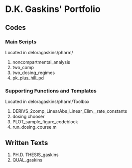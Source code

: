 # D.K. Gaskins' Portfolio

## Codes

### Main Scripts
Located in deloragaskins/pharm/
1. noncompartmental_analysis
2. two_comp
3. two_dosing_regimes
4. pk_plus_hill_pd

### Supporting Functions and Templates
Located in deloragaskins/pharm/Toolbox
1. DERIVS_2comp_LinearAbs_Linear_Elim__rate_constants
2. dosing chooser
3. PLOT_sample_figure_codeblock
4. run_dosing_course.m

## Written Texts
1. PH.D. THESIS_gaskins
2. QUAL_gaskins
